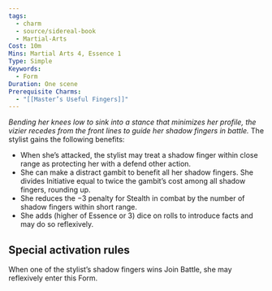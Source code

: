 ```yaml
---
tags:
  - charm
  - source/sidereal-book
  - Martial-Arts
Cost: 10m
Mins: Martial Arts 4, Essence 1
Type: Simple
Keywords:
  - Form
Duration: One scene
Prerequisite Charms:
  - "[[Master’s Useful Fingers]]"
---
```

*Bending her knees low to sink into a stance that minimizes her profile, the vizier recedes from the front lines to guide her shadow fingers in battle.*
The stylist gains the following benefits: 
- When she’s attacked, the stylist may treat a shadow finger within close range as protecting her with a defend other action. 
- She can make a distract gambit to benefit all her shadow fingers. She divides Initiative equal to twice the gambit’s cost among all shadow fingers, rounding up. 
- She reduces the −3 penalty for Stealth in combat by the number of shadow fingers within short range. 
- She adds (higher of Essence or 3) dice on rolls to introduce facts and may do so reflexively. 
## Special activation rules
When one of the stylist’s shadow fingers wins Join Battle, she may reflexively enter this Form.